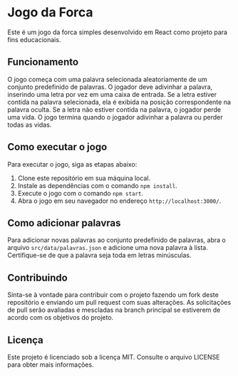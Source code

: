 # Jogo da Forca

Este é um jogo da forca simples desenvolvido em React como projeto para fins educacionais.

## Funcionamento

O jogo começa com uma palavra selecionada aleatoriamente de um conjunto predefinido de palavras. O jogador deve adivinhar a palavra, inserindo uma letra por vez em uma caixa de entrada. Se a letra estiver contida na palavra selecionada, ela é exibida na posição correspondente na palavra oculta. Se a letra não estiver contida na palavra, o jogador perde uma vida. O jogo termina quando o jogador adivinhar a palavra ou perder todas as vidas.

## Como executar o jogo

Para executar o jogo, siga as etapas abaixo:

1. Clone este repositório em sua máquina local.
2. Instale as dependências com o comando `npm install`.
3. Execute o jogo com o comando `npm start`.
4. Abra o jogo em seu navegador no endereço `http://localhost:3000/`.

## Como adicionar palavras

Para adicionar novas palavras ao conjunto predefinido de palavras, abra o arquivo `src/data/palavras.json` e adicione uma nova palavra à lista. Certifique-se de que a palavra seja toda em letras minúsculas.

## Contribuindo

Sinta-se à vontade para contribuir com o projeto fazendo um fork deste repositório e enviando um pull request com suas alterações. As solicitações de pull serão avaliadas e mescladas na branch principal se estiverem de acordo com os objetivos do projeto.

## Licença

Este projeto é licenciado sob a licença MIT. Consulte o arquivo LICENSE para obter mais informações.
